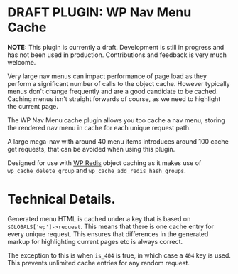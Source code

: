 DRAFT PLUGIN: WP Nav Menu Cache
===============================

**NOTE:** This plugin is currently a draft. Development is still in progress and has not been used in production. Contributions and feedback is very much welcome. 

Very large nav menus can impact performance of page load as they perform a significant number of calls to the object cache. However typically menus don't change frequently and are a good candidate to be cached. Caching menus isn't straight forwards of course, as we need to highlight the current page.

The WP Nav Menu cache plugin allows you too cache a nav menu, storing the rendered nav menu in cache for each unique request path.

A large mega-nav with around 40 menu items introduces around 100 cache get requests, that can be avoided when using this plugin.

Designed for use with [WP Redis](https://github.com/humanmade/wp-redis) object caching as it makes use of `wp_cache_delete_group` and `wp_cache_add_redis_hash_groups`.

Technical Details. 
==================

Generated menu HTML is cached under a key that is based on `$GLOBALS['wp']->request`. This means that there is one cache entry for every unique request. This ensures that differences in the generated markup for highlighting current pages etc is always correct.

The exception to this is when `is_404` is true, in which case a `404` key is used. This prevents unlimited cache entries for any random request. 

